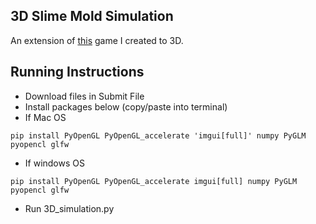 ## 3D Slime Mold Simulation
An extension of [this](https://store.steampowered.com/app/2454710/MoldLab/) game I created to 3D.

## Running Instructions
- Download files in Submit File
- Install packages below (copy/paste into terminal)
- If Mac OS
```terminal
pip install PyOpenGL PyOpenGL_accelerate 'imgui[full]' numpy PyGLM pyopencl glfw
```
- If windows OS
```terminal
pip install PyOpenGL PyOpenGL_accelerate imgui[full] numpy PyGLM pyopencl glfw
```
- Run 3D_simulation.py
